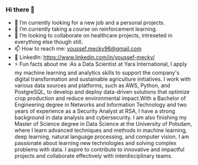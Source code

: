 ### Hi there 👋
- 🔭 I’m currently looking for a new job and a personal projects.
- 🌱 I’m currently taking a course on reinforcement learning.
- 👯 I’m looking to collaborate on healthcare projects, intreseted in everything else though still.
-  📫 How to reach me: youssef.mecky96@gmail.com
-  💬 LinkedIn: https://www.linkedin.com/in/youssef-mecky/
-   ⚡ Fun facts about me :As a Data Scientist at Yara International, I apply my machine learning and analytics skills to support the company's digital transformation and sustainable agriculture initiatives. I work with various data sources and platforms, such as AWS, Python, and PostgreSQL, to develop and deploy data-driven solutions that optimize crop production and reduce environmental impact.With a Bachelor of Engineering degree in Networks and Information Technology and two years of experience as a Security Analyst at RSA, I have a strong background in data analysis and cybersecurity. I am also finishing my Master of Science degree in Data Science at the University of Potsdam, where I learn advanced techniques and methods in machine learning, deep learning, natural language processing, and computer vision. I am passionate about learning new technologies and solving complex problems with data. I aspire to contribute to innovative and impactful projects and collaborate effectively with interdisciplinary teams.
<!--
**youssefmecky96/youssefmecky96** is a ✨ _special_ ✨ repository because its `README.md` (this file) appears on your GitHub profile.

Here are some ideas to get you started:

- 🔭 I’m currently working on ...
- 🌱 I’m currently learning ...
- 👯 I’m looking to collaborate on ...
- 🤔 I’m looking for help with ...
- 💬 Ask me about ...
- 📫 How to reach me: ...
- 😄 Pronouns: ...
- ⚡ Fun fact: ...
-->
